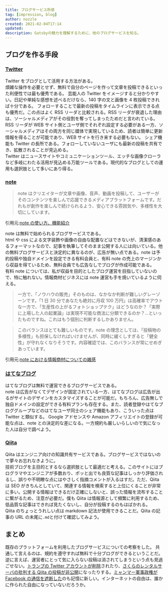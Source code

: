 ```yaml
---
title: ブログサービス所感
tag: [impression, blog]
author: nozzle
created: 2021-02-04T17:14
updated:
description: Gatsbyの魅力を理解するために、他のブログサービスを知る。
---
```


## ブログを作る手段

### [Twitter](https://twitter.com)

Twitter をブログとして活用する方法がある。  
煩雑な操作を必要とせず、無料で自分のページを作って文章を投稿できるといった利便性では最も優秀である。
芸能人の Twitter をイメージすると分かりやすい。日記や単純な感想を述べるだけなら、140 字の文と画像を 4 枚投稿できれば十分である。
フォローすることで最新の投稿をタイムラインに表示できる点も優秀だ。この点はよく RSS リーダと比較される。RSS リーダが衰退した理由は、ソーシャルメディアがその役割を奪ってしまったためだと言われている。RSS リーダが WEB サイト側とユーザ側でそれぞれ設定する必要がある一方、ソーシャルメディアはその両方を同じ媒体で実現しているため、読者は簡単に更新情報を得ることが可能であり、WEB サイトを行き来する必要もない。
シェア機能も Twitter の長所である。フォローしていないユーザにも最新の投稿を共有でき、拡散されることが見込める。  
Twitter はニュースサイトやコミュニケーションツール、エッチな画像クローラなど多岐にわたる活用が見込める万能ツールである。現代的なブログとしての運用も選択肢として多いにあり得る。

### [note](https://note.com)

> note はクリエイターが文章や画像、音声、動画を投稿して、ユーザーがそのコンテンツを楽しんで応援できるメディアプラットフォームです。だれもが創作を楽しんで続けられるよう、安心できる雰囲気や、多様性を大切にしています。

引用元:[note の使い方、機能紹介](https://note.com/info/n/nea1b96233fbf)

note は無料で始められるブログサービスである。  
html や css による文字装飾や画像の自由な配置などはできないが、清潔感のあるフォーマットなので、記事を執筆してそのまま公開する人には向いている。他の無料ブログサービスと決定的に異なるのが、広告が無い点である。note は予約投稿や独自ドメインを設定できる有料会員と、有料 note の売上のマージンから収益を得ているため、無料会員でも広告なしでブログが作成可能である。  
有料 note については、私が収益を目的としたブログ運営を目指していないので、特に触れない。情報商材ビジネスには note 運営も手を焼いているように伺える。

> 一方で、「ノウハウの販売」そのものは、なかなか判断が難しいグレーゾーンです。「1 日 30 分であなたも絶対に月収 100 万円」は高確率でアウトな一方で、「生産性の上がるフォトショップテク」はどうなのか？「実際に上場した人の起業論」は実現不可能な商法に分類できるのか？…といったものですね。これはもう個別に判断するしかありません。

> このバランスはとても難しいものです。note の理念としては、「投稿物の多様性」も担保しなければいけませんが、同時に緩くしすぎると「健全性」が守れなくなりそうです。内容確認では、このバランスが常にせめぎあっています。

引用元:[note における情報商材についての雑感](https://note.com/fladdict/n/nf94f80fdad34?magazine_key=mdc2a0ebb5ee8)

### [はてなブログ](https://hatenablog.com)

はてなブログは無料で運営できるブログサービスである。  
note は広告がなくてデザインが固定されている一方、はてなブログは広告が出るがサイトのデザインをカスタマイズすることが可能だ。もちろん、広告無しで独自ドメインの設定ができる有料プランも存在する。また、読者登録やはてなブロググループなどのはてなユーザ同士のシェア機能もあり、こういった点は Twitter と類似する。
Google アドセンスや Amazon アフィリエイトの登録が可能な点は、note との決定的な差になる。一方規約も厳しいらしいので気になった人は自分で調べよう。

### [Qiita](https://qiita.com)

Qiita はエンジニア向けの知識共有サービスである。ブログサービスではないので夢々お忘れなきように。  
技術ブログを主目的とするなら選択肢として最適だと考える。このサイトにはプログラマやエンジニアが多数おり、ポッと出でも良質な記事はしっかり評価されるし、誤りや不明瞭な点にはやさしく指摘コメントが入るはすだ。ただ、Qiita は SEO がきちんとしていて、関連する情報を検索すると上位にくることが非常に多い。公開する情報はできるだけ正確にしないと、誤った情報を流布することに繋がるため、注意が必要だ。僕も Qiita は情報源として頻繁に利用するため、低品質な記事はできれば見たくないし、自分が投稿するのもはばかれる。  
Qiita のちょっとうれしい点は markdown 記法が使用できることだ。Qiita の記事の URL の末尾に`.md`と付けて確認してみよう。

## まとめ

既存のプラットフォームを利用したブログサービスについての考察をした。
共通して言えるのは、規約を遵守すれば無料で十分ブログができるということだ。
逆に言えば、運営者にとって気に入らない投稿は消されてしまうという点も見過ごせない。[トランプの Twitter アカウントが削除](https://www.bbc.com/japanese/55583622)されたり、[さくらのレンタルサーバの批判する Qiita の投稿が非公開](https://www.itmedia.co.jp/news/articles/1912/26/news121.html)になったりする。[ミャンマー軍事政権が Facebook の通信を遮断した](https://asia.nikkei.com/Spotlight/Myanmar-Coup/Myanmar-military-blocks-Facebook-as-activists-call-for-protests)のも記憶に新しい。インターネットの自由は、誰かに作られた自由になっていないだろうか。
